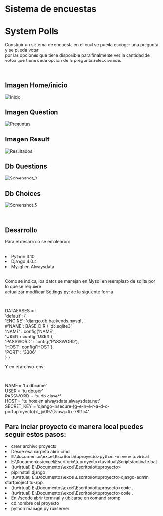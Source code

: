 

<h1>Sistema de encuestas</h1>
<h1>System Polls</h1>
<p>Construir un sistema de encuesta en el cual se pueda escoger una 
pregunta y se pueda votar </br>por las opciones que tiene disponible 
para finalmente ver la cantidad de votos que tiene cada opción de la pregunta seleccionada.</p>
</br> 

<h2>Imagen Home/inicio</h2>

![Inicio](https://user-images.githubusercontent.com/97111500/166692588-467eb2ab-f87c-4303-8e38-f7977c695d96.png)

<h2>Imagen Question</h2>

![Preguntas](https://user-images.githubusercontent.com/97111500/166692606-24606c4c-c70e-41c7-be5f-2de5e4d00d3b.png)

<h2>Imagen Result</h2>

![Resultados](https://user-images.githubusercontent.com/97111500/166692787-201d01c4-71fd-4652-8eef-d264021a6352.png)

<h2>Db Questions</h2>

![Screenshot_3](https://user-images.githubusercontent.com/97111500/166692644-7b21b15c-a1cf-4e10-adc1-bc2e66db55c5.png)

<h2>Db Choices</h2>

![Screenshot_5](https://user-images.githubusercontent.com/97111500/166692657-41ed2819-1862-4a53-a889-d4fef7ca805a.png)

</br> 
<h2>Desarrollo</h2>
<p>Para el desarrollo se emplearon:</p> 
</br> 
<li>Python 3.10</li>
<li>Django 4.0.4</li>
<li>Mysql en Alwaysdata</li>
</br> 
<p>Como se indica, los datos se manejan en Mysql en reemplazo de sqlite por lo que se requiere</br> 
actualizar modificar Settings.py: de la siguiente forma</p> </br> 

<p>
DATABASES = {</br> 
    'default': {</br> 
        'ENGINE': 'django.db.backends.mysql',</br> 
        #'NAME': BASE_DIR / 'db.sqlite3',</br> 
        'NAME' : config('NAME'), </br> 
        'USER' : config('USER'),</br> 
        'PASSWORD' : config('PASSWORD'),</br> 
        'HOST': config('HOST'),</br> 
        'PORT'  :   '3306'</br> 
    }
}</p>
<p>Y en el archvo .env:</p> </br> 
<p color:red>
NAME = 'tu dbname'</br> 
USER = 'tu dbuser'</br> 
PASSWORD = 'tu db clave*'</br> 
HOST = 'tu host en alwaysdata.alwaysdata.net'</br> 
SECRET_KEY = 'django-insecure-)g-e-n-e-r-a-d-o-portuproyecto(vl_jx097(%uwj+#x-78t1c4'</br> 
</p>

<h2>Para inciar proyecto de manera local puedes seguir estos pasos:</h2>
<li>crear archivo proyecto</li>
<li>Desde esa carpeta abrir cmd</li> 
<li>E:\documentos\excel\Escritorio\tuproyecto>python -m venv tuvirtual</li>
<li>E:\Documentos\excel\Escritorio\tuproyecto>tuvirtual\Scripts\activate.bat</li>
<li>(tuvirtual) E:\Documentos\excel\Escritorio\tuproyecto></li>
<li>pip install django</li>
<li>(tuvirtual) E:\Documentos\excel\Escritorio\tuproyecto>django-admin startproject tu-app.</li>
<li>(tuvirtual) E:\Documentos\excel\Escritorio\tuproyecto>code .</li>
<li>(tuvirtual) E:\Documentos\excel\Escritorio\tuproyecto>code .</li>
<li>En Vscode abrir terminal y ubicarse en comand promp</li>
<li>cd nombre del proyecto</li>
<li>python manage.py runserver</li>


